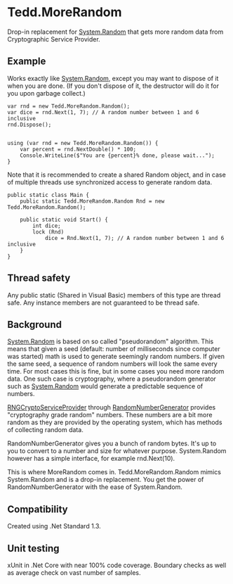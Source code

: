 # Tedd.MoreRandom
Drop-in replacement for [System.Random](https://msdn.microsoft.com/en-us/library/system.random(v=vs.110).aspx) that gets more random data from Cryptographic Service Provider.

## Example
Works exactly like [System.Random](https://msdn.microsoft.com/en-us/library/system.random(v=vs.110).aspx), except you may want to dispose of it when you are done.
(If you don't dispose of it, the destructor will do it for you upon garbage collect.)

	var rnd = new Tedd.MoreRandom.Random();
	var dice = rnd.Next(1, 7); // A random number between 1 and 6 inclusive
	rnd.Dispose();

	
	using (var rnd = new Tedd.MoreRandom.Random()) {
		var percent = rnd.NextDouble() * 100;
		Console.WriteLine($"You are {percent}% done, please wait...");
	}

Note that it is recommended to create a shared Random object, and in case of multiple threads use synchronized access to generate random data.

	public static class Main {
		public static Tedd.MoreRandom.Random Rnd = new Tedd.MoreRandom.Random();

		public static void Start() {
			int dice;
			lock (Rnd)
				dice = Rnd.Next(1, 7); // A random number between 1 and 6 inclusive
		}
	}


## Thread safety
Any public static (Shared in Visual Basic) members of this type are thread safe. Any instance members are not guaranteed to be thread safe.

## Background
[System.Random](https://msdn.microsoft.com/en-us/library/system.random(v=vs.110).aspx) is based on so called "pseudorandom" algorithm. This means that given a seed (default: number of milliseconds since computer was started) math is used to generate seemingly random numbers. If given the same seed, a sequence of random numbers will look the same every time. For most cases this is fine, but in some cases you need more random data. One such case is cryptography, where a pseudorandom generator such as [System.Random](https://msdn.microsoft.com/en-us/library/system.random(v=vs.110).aspx) would generate a predictable sequence of numbers.

[RNGCryptoServiceProvider](https://msdn.microsoft.com/en-us/library/system.security.cryptography.rngcryptoserviceprovider(v=vs.110).aspx) through [RandomNumberGenerator](https://msdn.microsoft.com/en-us/library/system.security.cryptography.randomnumbergenerator(v=vs.110).aspx) provides "cryptography grade random" numbers. These numbers are a bit more random as they are provided by the operating system, which has methods of collecting random data.

RandomNumberGenerator gives you a bunch of random bytes. It's up to you to convert to a number and size for whatever purpose. System.Random however has a simple interface, for example rnd.Next(10).

This is where MoreRandom comes in. Tedd.MoreRandom.Random mimics System.Random and is a drop-in replacement. You get the power of RandomNumberGenerator with the ease of System.Random.

## Compatibility
Created using .Net Standard 1.3.

## Unit testing
xUnit in .Net Core with near 100% code coverage. Boundary checks as well as average check on vast number of samples.
